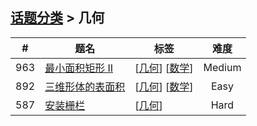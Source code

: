 <!--|This file generated by command(leetcode tag); DO NOT EDIT.            |-->
<!--+----------------------------------------------------------------------+-->
<!--|@author    openset <openset.wang@gmail.com>                           |-->
<!--|@link      https://github.com/openset                                 |-->
<!--|@home      https://github.com/openset/leetcode                        |-->
<!--+----------------------------------------------------------------------+-->

## [话题分类](https://github.com/openset/leetcode/blob/master/tag/README.md) > 几何

| # | 题名 | 标签 | 难度 |
| :-: | - | - | :-: |
| 963 | [最小面积矩形 II](https://github.com/openset/leetcode/tree/master/problems/minimum-area-rectangle-ii) | [[几何](https://github.com/openset/leetcode/tree/master/tag/geometry/README.md)] [[数学](https://github.com/openset/leetcode/tree/master/tag/math/README.md)]  | Medium |
| 892 | [三维形体的表面积](https://github.com/openset/leetcode/tree/master/problems/surface-area-of-3d-shapes) | [[几何](https://github.com/openset/leetcode/tree/master/tag/geometry/README.md)] [[数学](https://github.com/openset/leetcode/tree/master/tag/math/README.md)]  | Easy |
| 587 | [安装栅栏](https://github.com/openset/leetcode/tree/master/problems/erect-the-fence) | [[几何](https://github.com/openset/leetcode/tree/master/tag/geometry/README.md)]  | Hard |
